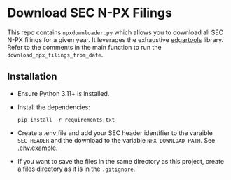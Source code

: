 # Download SEC N-PX Filings

This repo contains `npxdownloader.py` which allows you to download all SEC N-PX filings for a given year. It leverages the exhaustive [edgartools](https://github.com/dgunning/edgartools/) library. Refer to the comments in the main function to run the `download_npx_filings_from_date`.

## Installation

- Ensure Python 3.11+ is installed.
- Install the dependencies:

  `pip install -r requirements.txt`

- Create a .env file and add your SEC header identifier to the varaible `SEC_HEADER` and the download to the variable `NPX_DOWNLOAD_PATH`. See .env.example.
- If you want to save the files in the same directory as this project, create a files directory as it is in the `.gitignore`.
